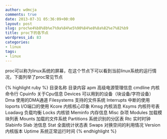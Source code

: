 ```yaml
---
author: wdmcja
comments: true
date: 2013-07-31 05:36:09+00:00
layout: post
slug: proc%e4%b8%8b%e7%9a%84%e5%90%84%e8%8a%82%e7%82%b9
title: proc下的各节点
wordpress_id: 83
categories:
- linux
tags:
- linux
---
```


   proc可以称为linux系统的屏幕，在这个节点下可以看到当前linux系统的运行情况，下面列举了proc常见节点


{% highlight ruby %}
目录名称        目录内容
apm             高级电源管理信息 
cmdline         内核命令行 
Cpuinfo         关于Cpu信息 
Devices         可以用到的设备（块设备/字符设备） 
Dma             使用的DMA通道 
Filesystems     支持的文件系统 
Interrupts      中断的使用 
Ioports         I/O端口的使用 
Kcore           内核核心印象 
Kmsg            内核消息 
Ksyms           内核符号表 
Loadavg         负载均衡 
Locks           内核锁 
Meminfo         内存信息 
Misc            杂项 
Modules         加载模块列表 
Mounts          加载的文件系统 
Partitions      系统识别的分区表 
Rtc             实时时钟 
Slabinfo Slab   池信息 
Stat            全面统计状态表 
Swaps           对换空间的利用情况 
Version         内核版本 
Uptime          系统正常运行时间
{% endhighlight %}




